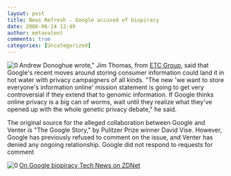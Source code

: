 ```yaml
---
layout: post
title: News Refresh - Google accused of biopiracy
date: 2006-06-24 12:49
author: metavalent
comments: true
categories: [Uncategorized]
---
```

<p><!--Lead Photo --><a href="http://news.zdnet.com/2100-9588_22-6055998.html?tag=nl.e589"><img src="http://awebcamdarkly.com/images/3vil.is.as.3vil.does.gif" align="left" border="0" alt="0" /></a><!-- Commentary -->Andrew Donoghue wrote," Jim Thomas, from <a href="http://dw.com.com/redir?destUrl=http%3A%2F%2Fwww.etcgroup.org&amp;siteId=22&amp;oId=2100-9588-6055998&amp;ontId=9588&amp;lop=nl.ex">ETC Group</a>, said that Google's recent moves around storing consumer information could land it in hot water with privacy campaigners of all kinds. "The new 'we want to store everyone's information online' mission statement is going to get very controversial if they extend that to genomic information. If Google thinks online privacy is a big can of worms, wait until they realize what they've opened up with the whole genetic privacy debate," he said.</p><p>The original source for the alleged collaboration between Google and Venter is "The Google Story," by Pulitzer Prize winner David Vise. However, Google has previously refused to comment on the issue, and Venter has denied any ongoing relationship. Google did not respond to requests for comment</p><img src="http://awebcamdarkly.com/images/google.privacy.zdnet.jpg" align="left" border="0" alt="0" />

<a href="http://news.zdnet.com/2100-9588_22-6055998.html?tag=nl.e589">On Google biopiracy
Tech News on ZDNet</a>
